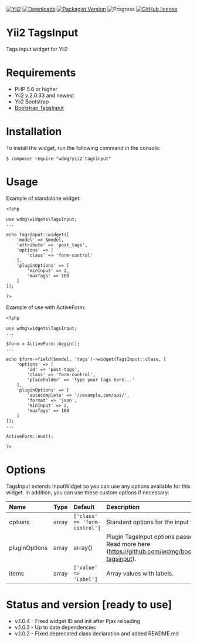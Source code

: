 [![Yii2](https://img.shields.io/badge/required-Yii2_v2.0.33-blue.svg)](https://packagist.org/packages/yiisoft/yii2)
[![Downloads](https://img.shields.io/packagist/dt/wdmg/yii2-tagsinput.svg)](https://packagist.org/packages/wdmg/yii2-tagsinput)
[![Packagist Version](https://img.shields.io/packagist/v/wdmg/yii2-tagsinput.svg)](https://packagist.org/packages/wdmg/yii2-tagsinput)
![Progress](https://img.shields.io/badge/progress-ready_to_use-green.svg)
[![GitHub license](https://img.shields.io/github/license/wdmg/yii2-tagsinput.svg)](https://github.com/wdmg/yii2-tagsinput/blob/master/LICENSE)

# Yii2 TagsInput
Tags input widget for Yii2

# Requirements 
* PHP 5.6 or higher
* Yii2 v.2.0.33 and newest
* Yii2 Bootstrap
* [Bootstrap TagsInput](https://github.com/wdmg/bootstrap-tagsinput)

# Installation
To install the widget, run the following command in the console:

`$ composer require "wdmg/yii2-tagsinput"`

# Usage
Example of standalone widget:

    <?php
    
    use wdmg\widgets\TagsInput;
    ...
    
    echo TagsInput::widget([
        'model' => $model,
        'attribute' => 'post_tags',
        'options' => [
            'class' => 'form-control'
        ],
        'pluginOptions' => [
            'minInput' => 2,
            'maxTags' => 100
        ]
    ]);
    
    ?>

Example of use with ActiveForm:

    <?php
    
    use wdmg\widgets\TagsInput;
    ...
    
    $form = ActiveForm::begin();
    ...
    
    echo $form->field($model, 'tags')->widget(TagsInput::class, [
        'options' => [
            'id' => 'post-tags',
            'class' => 'form-control',
            'placeholder' => 'Type your tags here...'
        ],
        'pluginOptions' => [
            'autocomplete' => '//example.com/api/',
            'format' => 'json',
            'minInput' => 2,
            'maxTags' => 100
        ]
    ]);
    ...
    
    ActiveForm::end();
    
    ?>


# Options

TagsInput extends InputWidget so you can use any options available for this widget. In addition, you can use these custom options if necessary:

| Name                   | Type    | Default                      | Description            |
|:---------------------- | ------- |:----------------------------- |:---------------------- |
| options                | array   | `['class' => 'form-control']` | Standard options for the input widget. |
| pluginOptions          | array   | array()                       | Plugin TagsInput options passed to js. Read more here (https://github.com/wdmg/bootstrap-tagsinput). |
| items                  | array   | `['value' => 'Label']`        | Array values with labels. |

            
# Status and version [ready to use]
* v.1.0.4 - Fixed widget ID and init after Pjax reloading
* v.1.0.3 - Up to date dependencies
* v.1.0.2 - Fixed deprecated class declaration and added README.md